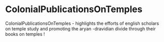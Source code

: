 # ColonialPublicationsOnTemples
ColonialPublicationsOnTemples - highlights the efforts of english scholars on temple study and promoting the aryan -dravidian divide through their books on temples !
